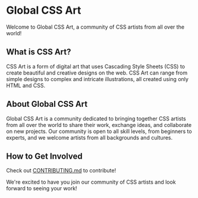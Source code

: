# Global CSS Art

Welcome to Global CSS Art, a community of CSS artists from all over the world!

## What is CSS Art?

CSS Art is a form of digital art that uses Cascading Style Sheets (CSS) to create beautiful and creative designs on the web. CSS Art can range from simple designs to complex and intricate illustrations, all created using only HTML and CSS.

## About Global CSS Art

Global CSS Art is a community dedicated to bringing together CSS artists from all over the world to share their work, exchange ideas, and collaborate on new projects. Our community is open to all skill levels, from beginners to experts, and we welcome artists from all backgrounds and cultures.

## How to Get Involved

Check out [CONTRIBUTING.md](https://github.com/VulcanWM/global-css-art/blob/main/CONTRIBUTING.md) to contribute!

We're excited to have you join our community of CSS artists and look forward to seeing your work!
